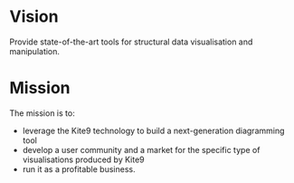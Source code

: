 # Vision

Provide state-of-the-art tools for structural data visualisation and manipulation.

# Mission

The mission is to:

- leverage the Kite9 technology to build a next-generation diagramming tool
- develop a user community and a market for the specific type of visualisations produced by Kite9 
- run it as a profitable business.